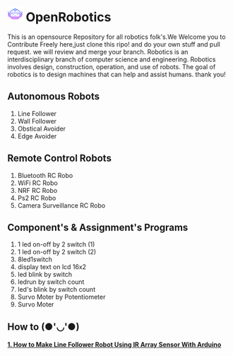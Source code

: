  # <img src="https://github.com/krishanjangid/OpenRobotics/blob/master/images/logo.png" height="35" width="35" > OpenRobotics
This is an opensource Repository for all robotics folk's.We Welcome you to Contribute Freely here,just clone this ripo! and do your own stuff and pull request. we will review and merge your branch. Robotics is an interdisciplinary branch of computer science and engineering. Robotics involves design, construction, operation, and use of robots. The goal of robotics is to design machines that can help and assist humans. thank you!

<h2>Autonomous Robots</h2>
<ol>
<li>Line Follower
<li>Wall Follower
<li>Obstical Avoider</a>
<li>Edge Avoider
</ol>
<h2>Remote Control Robots</h2>
<ol>
<li>Bluetooth RC Robo
<li>WiFi RC Robo
<li>NRF RC Robo
<li>Ps2 RC Robo
<li>Camera Surveillance RC Robo
</ol>
<h2>Component's & Assignment's Programs</h2>
<ol>
<li>1 led on-off by 2 switch (1)
<li>1 led on-off by 2 switch (2)
<li>8led1switch
<li>display text on lcd 16x2
<li>led blink by switch
<li>ledrun by switch count
<li>led's blink by switch count
<li>Survo Moter by Potentiometer
<li>Survo Moter
</ol>

<h2>How to (●'◡'●)</h2>

#### [1. How to Make Line Follower Robot Using IR Array Sensor With Arduino](https://medium.com/@kkjangid/how-make-line-follower-robot-using-ir-array-sensor-with-arduino-586ee58e3f6e)
